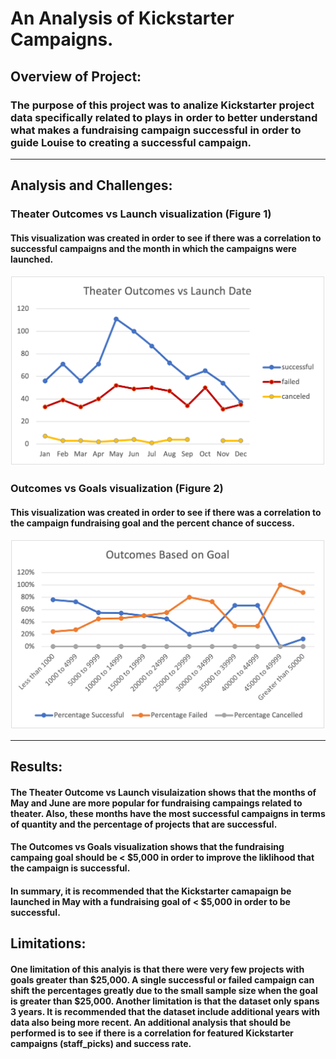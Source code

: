 # An Analysis of Kickstarter Campaigns.

## Overview of Project:
### The purpose of this project was to analize Kickstarter project data specifically related to plays in order to better understand what makes a fundraising campaign successful in order to guide Louise to creating a successful campaign.

---

## Analysis and Challenges:
### Theater Outcomes vs Launch visualization (Figure 1) 
#### This visualization was created in order to see if there was a correlation to successful campaigns and the month in which the campaigns were launched. 

![Theater_Outcomes_vs_Launch](https://github.com/cadejackson/kickstarter-analysis/blob/main/Resources/Theater_Outcomes_vs_Launch.png)

### Outcomes vs Goals visualization (Figure 2) 
#### This visualization was created in order to see if there was a correlation to the campaign fundraising goal and the percent chance of success.

![Outcomes_vs_Goals](https://github.com/cadejackson/kickstarter-analysis/blob/main/Resources/Outcomes_vs_Goals.png)

---

## Results:
#### The Theater Outcome vs Launch visulaization shows that the months of May and June are more popular for fundraising campaings related to theater.  Also, these months have the most successful campaigns in terms of quantity and the percentage of projects that are successful.  

#### The Outcomes vs Goals visualization shows that the fundraising campaing goal should be < $5,000 in order to improve the liklihood that the campaign is successful.  

#### In summary, it is recommended that the Kickstarter camapaign be launched in May with a fundraising goal of < $5,000 in order to be successful.

## Limitations:
#### One limitation of this analyis is that there were very few projects with goals greater than $25,000.  A single successful or failed campaign can shift the percentages greatly due to the small sample size when the goal is greater than $25,000.  Another limitation is that the dataset only spans 3 years.  It is recommended that the dataset include additional years with data also being more recent.  An additional analysis that should be performed is to see if there is a correlation for featured Kickstarter campaigns (staff_picks) and success rate.
